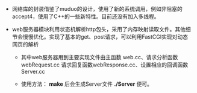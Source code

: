 - 网络库的封装借鉴了muduo的设计，使用了新的系统调用，例如非阻塞的accept4，使用了C++的一些新特性。目前还没有加入多线程。

- web服务器模块利用状态机解析http包头，采用了内存映射读取文件。其他细节会慢慢优化。实现了基本的get、post请求，可以利用FastCGI实现对动态网页的解析
  
  - 其中web服务器用到主要实现文件由主函数 web.cc、请求分析函数webRequest.cc 请求回复函数webResponse.cc、设置相应的回调函数Server.cc
  
  - 使用方法： **make** 后会生成Server文件 **./Server** 便可。
